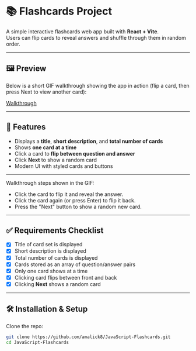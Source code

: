 # 📚 Flashcards Project

A simple interactive flashcards web app built with **React + Vite**.  
Users can flip cards to reveal answers and shuffle through them in random order.  

---

## 🖼️ Preview
Below is a short GIF walkthrough showing the app in action (flip a card, then press Next to view another card):

[Walkthrough](./flashcards_walkthrough.gif)

---

## 🚀 Features
- Displays a **title**, **short description**, and **total number of cards**
- Shows **one card at a time**
- Click a card to **flip between question and answer**
- Click **Next** to show a random card
- Modern UI with styled cards and buttons

---

Walkthrough steps shown in the GIF:
- Click the card to flip it and reveal the answer.
- Click the card again (or press Enter) to flip it back.
- Press the "Next" button to show a random new card.


---

## ✅ Requirements Checklist
- [x] Title of card set is displayed  
- [x] Short description is displayed  
- [x] Total number of cards is displayed  
- [x] Cards stored as an array of question/answer pairs  
- [x] Only one card shows at a time  
- [x] Clicking card flips between front and back  
- [x] Clicking **Next** shows a random card  

---

## 🛠️ Installation & Setup
Clone the repo:
```bash
git clone https://github.com/amalick8/JavaScript-Flashcards.git
cd JavaScript-Flashcards
